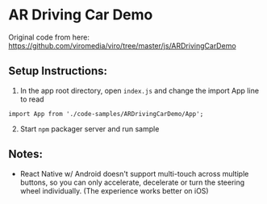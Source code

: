 # AR Driving Car Demo

Original code from here:
https://github.com/viromedia/viro/tree/master/js/ARDrivingCarDemo

## Setup Instructions:
1. In the app root directory, open `index.js` and change the import App line to read
```
import App from './code-samples/ARDrivingCarDemo/App';
```

2. Start `npm` packager server and run sample

## Notes:

- React Native w/ Android doesn't support multi-touch across multiple buttons, so you can only accelerate, decelerate or turn the steering wheel individually. (The experience works better on iOS)

